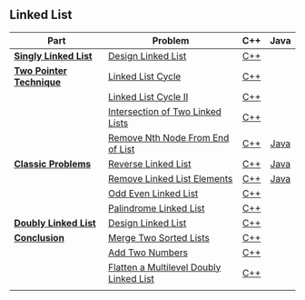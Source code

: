 ## Linked List

| Part | Problem | C++ | Java |
| --- | --- | :---: | :---: |
| [**Singly Linked List**](https://leetcode.com/explore/learn/card/linked-list/209/singly-linked-list/) | [Design Linked List](https://leetcode.com/explore/learn/card/linked-list/209/singly-linked-list/1290/) | [C++](01-Singly-Linked-List/01-Design-Linked-List/cpp-0707/) | |
| [**Two Pointer Technique**](https://leetcode.com/explore/learn/card/linked-list/214/two-pointer-technique/) | [Linked List Cycle](https://leetcode.com/explore/learn/card/linked-list/214/two-pointer-technique/1212/) | [C++](02-Two-Pointer-Technique/01-Linked-List-Cycle/cpp-0141/) | |
| | [Linked List Cycle II](https://leetcode.com/explore/learn/card/linked-list/214/two-pointer-technique/1214/) | [C++](02-Two-Pointer-Technique/02-Linked-List-Cycle-II/cpp-0142/) | |
| | [Intersection of Two Linked Lists](https://leetcode.com/explore/learn/card/linked-list/214/two-pointer-technique/1215/) | [C++](02-Two-Pointer-Technique/03-Intersection-of-Two-Linked-Lists/cpp-0160/) | |
| | [Remove Nth Node From End of List](https://leetcode.com/explore/learn/card/linked-list/214/two-pointer-technique/1296/) | [C++](02-Two-Pointer-Technique/04-Remove-Nth-Node-From-End-of-List/cpp-0019/) | [Java](02-Two-Pointer-Technique/04-Remove-Nth-Node-From-End-of-List/java-0019/) |
| [**Classic Problems**](https://leetcode.com/explore/learn/card/linked-list/219/classic-problems/) | [Reverse Linked List](https://leetcode.com/explore/learn/card/linked-list/219/classic-problems/1205/) | [C++](03-Classic-Problems/01-Reverse-Linked-List/cpp-0206/) | [Java](03-Classic-Problems/01-Reverse-Linked-List/java-0206/) |
| | [Remove Linked List Elements](https://leetcode.com/explore/learn/card/linked-list/219/classic-problems/1207/) | [C++](03-Classic-Problems/02-Remove-Linked-List-Elements/cpp-0203/) | [Java](03-Classic-Problems/02-Remove-Linked-List-Elements/java-0203/) |
| | [Odd Even Linked List](https://leetcode.com/explore/learn/card/linked-list/219/classic-problems/1208/) | [C++](03-Classic-Problems/03-Odd-Even-Linked-List/cpp-0328/) | |
| | [Palindrome Linked List](https://leetcode.com/problems/palindrome-linked-list/description/) | [C++](03-Classic-Problems/04-Palindrome-Linked-List/cpp-0234/) | |
| [**Doubly Linked List**](https://leetcode.com/explore/learn/card/linked-list/210/doubly-linked-list/) | [Design Linked List](https://leetcode.com/explore/learn/card/linked-list/210/doubly-linked-list/1294/) | [C++](04-Doubly-Linked-List/01-Design-Linked-List/cpp-0707/) | |
| [**Conclusion**](https://leetcode.com/explore/learn/card/linked-list/213/conclusion/) | [Merge Two Sorted Lists](https://leetcode.com/explore/learn/card/linked-list/213/conclusion/1227/) | [C++](05-Conclusion/01-Merge-Two-Sorted-Lists/cpp-0021/) | |
| | [Add Two Numbers](https://leetcode.com/problems/add-two-numbers/description/) | [C++](05-Conclusion/02-Add-Two-Numbers/cpp-0002/) | |
| | [Flatten a Multilevel Doubly Linked List](https://leetcode.com/explore/learn/card/linked-list/213/conclusion/1225/) | [C++](05-Conclusion/03-Flatten-a-Multilevel-Doubly-Linked-List/cpp-0430/) | |
| | | | |